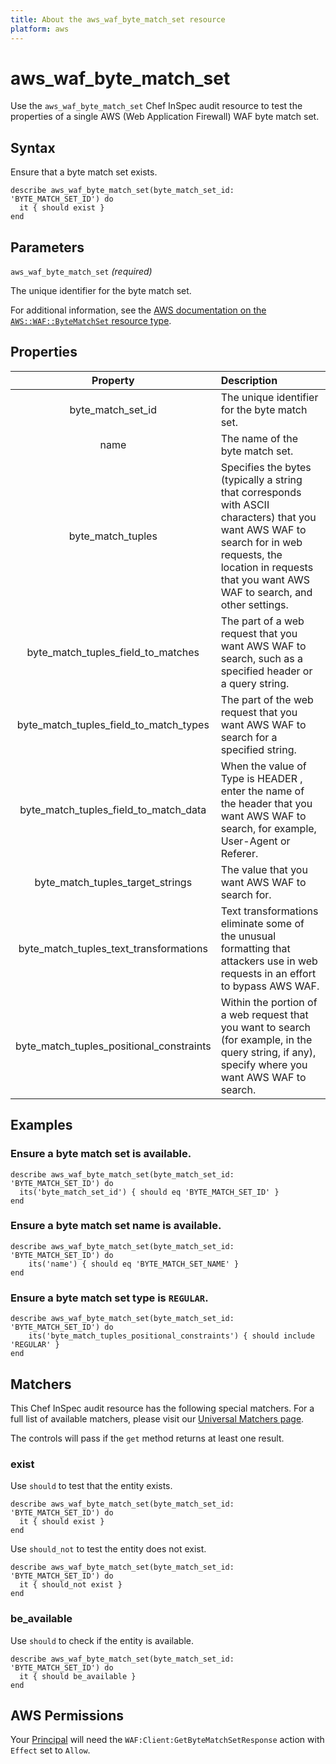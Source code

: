 ```yaml
---
title: About the aws_waf_byte_match_set resource
platform: aws
---
```


# aws_waf_byte_match_set

Use the `aws_waf_byte_match_set` Chef InSpec audit resource to test the properties of a single AWS (Web Application Firewall) WAF byte match set.

## Syntax

Ensure that a byte match set exists.

    describe aws_waf_byte_match_set(byte_match_set_id: 'BYTE_MATCH_SET_ID') do
      it { should exist }
    end

## Parameters

`aws_waf_byte_match_set` _(required)_

The unique identifier for the byte match set.

For additional information, see the [AWS documentation on the `AWS::WAF::ByteMatchSet` resource type](https://docs.aws.amazon.com/AWSCloudFormation/latest/UserGuide/aws-resource-waf-bytematchset.html).

## Properties

| Property | Description |
| :---: | :--- |
| byte_match_set_id | The unique identifier for the byte match set. |
| name | The name of the byte match set. |
| byte_match_tuples | Specifies the bytes (typically a string that corresponds with ASCII characters) that you want AWS WAF to search for in web requests, the location in requests that you want AWS WAF to search, and other settings. |
| byte_match_tuples_field_to_matches | The part of a web request that you want AWS WAF to search, such as a specified header or a query string. |
| byte_match_tuples_field_to_match_types | The part of the web request that you want AWS WAF to search for a specified string. |
| byte_match_tuples_field_to_match_data | When the value of Type is HEADER , enter the name of the header that you want AWS WAF to search, for example, User-Agent or Referer. |
| byte_match_tuples_target_strings | The value that you want AWS WAF to search for. |
| byte_match_tuples_text_transformations | Text transformations eliminate some of the unusual formatting that attackers use in web requests in an effort to bypass AWS WAF. |
| byte_match_tuples_positional_constraints | Within the portion of a web request that you want to search (for example, in the query string, if any), specify where you want AWS WAF to search. |

## Examples

### Ensure a byte match set is available.

    describe aws_waf_byte_match_set(byte_match_set_id: 'BYTE_MATCH_SET_ID') do
      its('byte_match_set_id') { should eq 'BYTE_MATCH_SET_ID' }
    end

### Ensure a byte match set name is available.

    describe aws_waf_byte_match_set(byte_match_set_id: 'BYTE_MATCH_SET_ID') do
        its('name') { should eq 'BYTE_MATCH_SET_NAME' }
    end

### Ensure a byte match set type is `REGULAR`.

    describe aws_waf_byte_match_set(byte_match_set_id: 'BYTE_MATCH_SET_ID') do
        its('byte_match_tuples_positional_constraints') { should include 'REGULAR' }
    end

## Matchers

This Chef InSpec audit resource has the following special matchers. For a full list of available matchers, please visit our [Universal Matchers page](https://www.inspec.io/docs/reference/matchers/).

The controls will pass if the `get` method returns at least one result.

### exist

Use `should` to test that the entity exists.

    describe aws_waf_byte_match_set(byte_match_set_id: 'BYTE_MATCH_SET_ID') do
      it { should exist }
    end

Use `should_not` to test the entity does not exist.

    describe aws_waf_byte_match_set(byte_match_set_id: 'BYTE_MATCH_SET_ID') do
      it { should_not exist }
    end

### be_available

Use `should` to check if the entity is available.

    describe aws_waf_byte_match_set(byte_match_set_id: 'BYTE_MATCH_SET_ID') do
      it { should be_available }
    end

## AWS Permissions

Your [Principal](https://docs.aws.amazon.com/IAM/latest/UserGuide/intro-structure.html#intro-structure-principal) will need the `WAF:Client:GetByteMatchSetResponse` action with `Effect` set to `Allow`.
